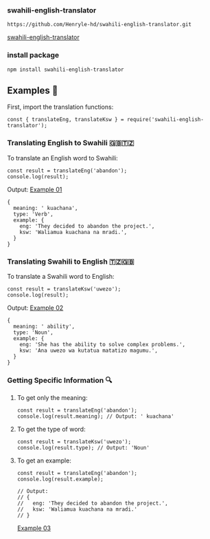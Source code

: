 
### swahili-english-translator
```
https://github.com/Henryle-hd/swahili-english-translator.git 
```

[swahili-english-translator](https://github.com/Henryle-hd/swahili-english-translator.git)

### install package
```
npm install swahili-english-translator
```

## Examples 🚀

First, import the translation functions:

```
const { translateEng, translateKsw } = require('swahili-english-translator');
```

### Translating English to Swahili 🇬🇧🇹🇿

To translate an English word to Swahili:

```
const result = translateEng('abandon');
console.log(result);
```

Output: [Example 01](https://github.com/Henryle-hd/Swahili-english-translator-Example/blob/main/engToSw.js)

```
{
  meaning: ' kuachana',
  type: 'Verb',
  example: {
    eng: 'They decided to abandon the project.',
    ksw: 'Waliamua kuachana na mradi.',
  }
}
```

### Translating Swahili to English 🇹🇿🇬🇧

To translate a Swahili word to English:

```
const result = translateKsw('uwezo');
console.log(result);
```

Output: [Example 02](https://github.com/Henryle-hd/Swahili-english-translator-Example/blob/main/swToEng.js)

```
{
  meaning: ' ability',
  type: 'Noun',
  example: {
    eng: 'She has the ability to solve complex problems.',
    ksw: 'Ana uwezo wa kutatua matatizo magumu.',
  }
}
```

### Getting Specific Information 🔍

1. To get only the meaning:
   ```
   const result = translateEng('abandon');
   console.log(result.meaning); // Output: ' kuachana'
   ```

2. To get the type of word:
   ```
   const result = translateKsw('uwezo');
   console.log(result.type); // Output: 'Noun'
   ```

3. To get an example:
   ```
   const result = translateEng('abandon');
   console.log(result.example);

   // Output:
   // {
   //   eng: 'They decided to abandon the project.',
   //   ksw: 'Waliamua kuachana na mradi.'
   // }
   ```
   [Example 03](https://github.com/Henryle-hd/Swahili-english-translator-Example/blob/main/Specific%20Info.js)


